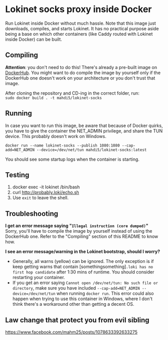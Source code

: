 # Lokinet socks proxy inside Docker

Run Lokinet inside Docker without much hassle.
Note that this image just downloads, compiles, and starts Lokinet. It has no practical purpose aside being a base on which other containers (like Caddy routed with Lokinet inside Docker) can be built.

## Compiling

**Attention**: you don't need to do this! There's already a pre-built image on [DockerHub](https://hub.docker.com/r/mahdi5/lokinet-socks). You might want to do compile the image by yourself only if the DockerHub one doesn't work on your architecture or you don't trust that image.

After cloning the repository and CD-ing in the correct folder, run:   
`sudo docker build . -t mahdi5/lokinet-socks`

## Running

In case you want to run this image, be aware that because of Docker quirks, you have to give the container the NET_ADMIN privilege, and  share the TUN device.
This probably doesn't work on Windows.

`docker run --name lokinet-socks --publish 1080:1080 --cap-add=NET_ADMIN --device=/dev/net/tun mahdi5/lokinet-socks:latest`

You should see some startup logs when the container is starting.

## Testing

1. docker exec -it lokinet /bin/bash
2. curl http://probably.loki/echo.sh
3. Use `exit` to leave the shell.


## Troubleshooting

**I get an error message saying "`Illegal instruction (core dumped)`"**  
Sorry, you'll have to compile the image by yourself instead of using the DockerHub one. Refer to the "Compiling" section of this README to know how.

**I see an error message/warning in the Lokinet bootstrap, should I worry?**

- Generally, all warns (yellow) can be ignored. The only exception is if keep getting warns that contain [somethingsomething]`.loki has no first hop candidate` after 1:30 mins of runtime. You should consider restarting your container.
- If you get an error saying `Cannot open /dev/net/tun: No such file or directory`, make sure you have included `--cap-add=NET_ADMIN --device=/dev/net/tun` when running `docker run`. This error could also happen when trying to use this container in Windows, where I don't think there's a workaround other than getting a decent OS.


## Law change that protect you from evil sibling
https://www.facebook.com/mahm25/posts/1078633392633275
